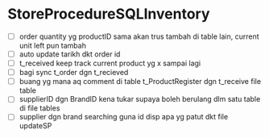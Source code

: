 # StoreProcedureSQLInventory
- [ ] order quantity yg productID sama akan trus tambah di table lain, current unit left pun tambah
- [ ] auto update tarikh dkt order id
- [ ] t_received keep track current product yg x sampai lagi 
- [ ] bagi sync t_order dgn t_recieved 
- [ ] buang yg mana aq comment di table t_ProductRegister dgn t_receive file table
- [ ] supplierID dgn BrandID kena tukar supaya boleh berulang dlm satu table di file tables
- [ ] supplier dgn brand searching guna id disp apa yg patut dkt file updateSP
